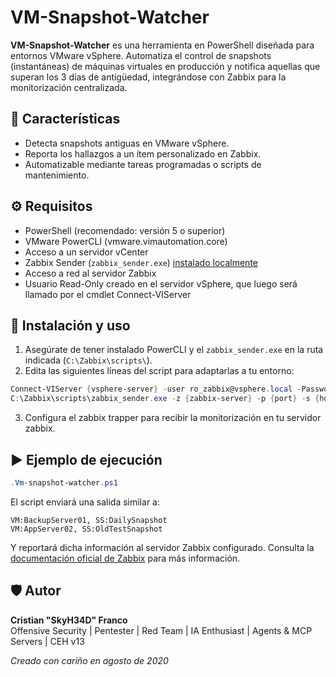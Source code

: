 # VM-Snapshot-Watcher

**VM-Snapshot-Watcher** es una herramienta en PowerShell diseñada para entornos VMware vSphere. Automatiza el control de snapshots (instantáneas) de máquinas virtuales en producción y notifica aquellas que superan los 3 días de antigüedad, integrándose con Zabbix para la monitorización centralizada.

## 📌 Características

- Detecta snapshots antiguas en VMware vSphere.
- Reporta los hallazgos a un ítem personalizado en Zabbix.
- Automatizable mediante tareas programadas o scripts de mantenimiento.

## ⚙️ Requisitos

- PowerShell (recomendado: versión 5 o superior)
- VMware PowerCLI (vmware.vimautomation.core)
- Acceso a un servidor vCenter
- Zabbix Sender (`zabbix_sender.exe`) [instalado localmente](https://www.zabbix.com/documentation/current/es/manpages/zabbix_sender)
- Acceso a red al servidor Zabbix
- Usuario Read-Only creado en el servidor vSphere, que luego será llamado por el cmdlet Connect-VIServer

## 🧪 Instalación y uso

1. Asegúrate de tener instalado PowerCLI y el `zabbix_sender.exe` en la ruta indicada (`C:\Zabbix\scripts\`).
2. Edita las siguientes líneas del script para adaptarlas a tu entorno:

```powershell
Connect-VIServer {vsphere-server} -user ro_zabbix@vsphere.local -Password Esta*Contr4seña
C:\Zabbix\scripts\zabbix_sender.exe -z {zabbix-server} -p {port} -s {host} -k vm-snapshot-watcher.ps1 -o $a
```

3. Configura el zabbix trapper para recibir la monitorización en tu servidor zabbix. 

## ▶️ Ejemplo de ejecución

```powershell
.Vm-snapshot-watcher.ps1
```

El script enviará una salida similar a:

```
VM:BackupServer01, SS:DailySnapshot
VM:AppServer02, SS:OldTestSnapshot
```

Y reportará dicha información al servidor Zabbix configurado. Consulta la [documentación oficial de Zabbix](https://www.zabbix.com/documentation/current/en/manual/config/items/itemtypes/trapper) para más información.

## 🛡️ Autor

**Cristian "SkyH34D" Franco**  
Offensive Security | Pentester | Red Team | IA Enthusiast | Agents & MCP Servers | CEH v13

_Creado con cariño en agosto de 2020_
